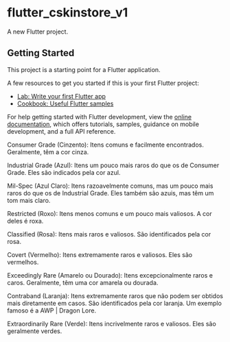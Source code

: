 # flutter_cskinstore_v1

A new Flutter project.

## Getting Started

This project is a starting point for a Flutter application.

A few resources to get you started if this is your first Flutter project:

- [Lab: Write your first Flutter app](https://docs.flutter.dev/get-started/codelab)
- [Cookbook: Useful Flutter samples](https://docs.flutter.dev/cookbook)

For help getting started with Flutter development, view the
[online documentation](https://docs.flutter.dev/), which offers tutorials,
samples, guidance on mobile development, and a full API reference.



Consumer Grade (Cinzento): Itens comuns e facilmente encontrados. Geralmente, têm a cor cinza.

Industrial Grade (Azul): Itens um pouco mais raros do que os de Consumer Grade. Eles são indicados pela cor azul.

Mil-Spec (Azul Claro): Itens razoavelmente comuns, mas um pouco mais raros do que os de Industrial Grade. Eles também são azuis, mas têm um tom mais claro.

Restricted (Roxo): Itens menos comuns e um pouco mais valiosos. A cor deles é roxa.

Classified (Rosa): Itens mais raros e valiosos. São identificados pela cor rosa.

Covert (Vermelho): Itens extremamente raros e valiosos. Eles são vermelhos.

Exceedingly Rare (Amarelo ou Dourado): Itens excepcionalmente raros e caros. Geralmente, têm uma cor amarela ou dourada.

Contraband (Laranja): Itens extremamente raros que não podem ser obtidos mais diretamente em casos. São identificados pela cor laranja. Um exemplo famoso é a AWP | Dragon Lore.

Extraordinarily Rare (Verde): Itens incrivelmente raros e valiosos. Eles são geralmente verdes.